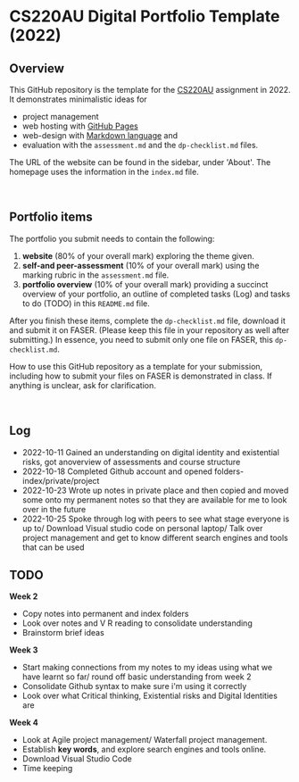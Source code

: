 # CS220AU Digital Portfolio Template (2022)
## Overview
This GitHub repository is the template for the [CS220AU](https://github.com/khofstadter/CS220AU) assignment in 2022. It demonstrates minimalistic ideas for 

- project management
- web hosting with [GitHub Pages](https://pages.github.com/) 
- web-design with [Markdown language](https://guides.github.com/features/mastering-markdown/) and
- evaluation with the `assessment.md` and the `dp-checklist.md` files. 

The URL of the website can be found in the sidebar, under 'About'. The homepage uses the information in the `index.md` file.

<br>

## Portfolio items
The portfolio you submit needs to contain the following:

1. **website** (80% of your overall mark) exploring the theme given.
2. **self-and peer-assessment** (10% of your overall mark) using the marking rubric in the `assessment.md` file.
3. **portfolio overview** (10% of your overall mark) providing a succinct overview of your portfolio, an outline of completed tasks (Log) and tasks to do (TODO) in this `README.md` file.

After you finish these items, complete the `dp-checklist.md` file, download it and submit it on FASER. (Please keep this file in your repository as well after submitting.) In essence, you need to submit only one file on FASER, this `dp-checklist.md`. 

How to use this GitHub repository as a template for your submission, including how to submit your files on FASER is demonstrated in class. If anything is unclear, ask for clarification. 

<br>

## Log

- 2022-10-11 Gained an understanding on digital identity and existential risks, got anoverview of assessments and course structure 
- 2022-10-18 Completed Github account and opened folders- index/private/project
- 2022-10-23 Wrote up notes in private place and then copied and moved some onto my permanent notes so that they are available for me to look over in the future 
- 2022-10-25 Spoke through log with peers to see what stage everyone is up to/ Download Visual studio code on personal laptop/ Talk over project management and get to know different search engines and tools that can be used 

## TODO

**Week 2** 

- Copy notes into permanent and index folders 
- Look over notes and V R reading to consolidate understanding 
- Brainstorm brief ideas 

**Week 3** 

- Start making connections from my notes to my ideas using what we have learnt so far/ round off basic understanding from week 2 
- Consolidate Github syntax to make sure i'm using it correctly 
- Look over what Critical thinking, Existential risks and Digital Identities are 


**Week 4** 

- Look at Agile project management/ Waterfall project management. 
-  Establish **key words**, and explore search engines and tools online.
-  Download Visual Studio Code
-  Time keeping
